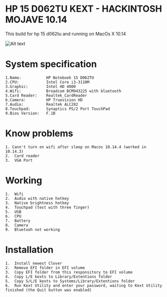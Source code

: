 # HP 15 D062TU KEXT - HACKINTOSH MOJAVE 10.14
This build for hp 15 d062tu and running on MacOs X 10.14

![Alt text](https://ivanov-audio.com/wp-content/uploads/2014/01/Hackintosh-Featured-Image.png)

# System specification
    1.Name:           HP Notebook 15 D062TU
    2.CPU:            Intel Core i3-3110M
    3.Graphic:        Intel HD 4000
    4.Wifi:           Broadcom BCM943225 with bluetooth
    5.Card Reader:    Realtek_CardReader
    6.Camera:         HP Truevision HD  
    7.Audio:          Realtek ALC282
    8.Touchpad:       Synaptics PS/2 Port TouchPad
    9.Bios Version:   F.1B

# Know problems
    1. Cann't turn on wifi after sleep on Macos 10.14.4 (worked in 10.14.3)
    2.  Card reader
    3.  VGA Port

# Working
    1.  Wifi
    2.  Audio with native hotkey
    3.  Native brightness hotkey
    4.  Touchpad (test with three finger)
    5.  USB 
    6.  CPU
    7.  Battery
    8.  Camera
    9.  Bluetooh not working

# Installation
    1.  Install newest Clover
    2.  Remove EFI folder in EFI volume
    3.  Copy EFI folder from this responsitory to EFI volume
    4.  Copy L/E kexts to Library/Extentions folder
    5.  Copy S/L/E kexts to Systems/Library/Extentions folder
    6.  Run Kext Utility and enter your password, waiting to Kext Utility finished (the Quit button was enabled)
